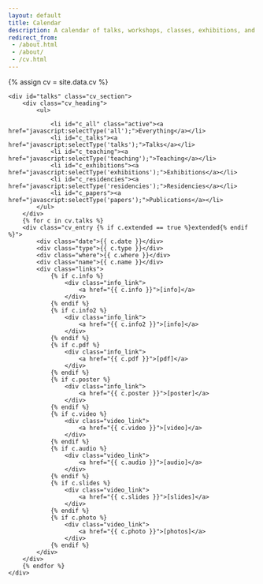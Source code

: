 ```yaml
---
layout: default
title: Calendar
description: A calendar of talks, workshops, classes, exhibitions, and other events Gene has participated in.
redirect_from: 
 - /about.html
 - /about/
 - /cv.html
---
```


{% assign cv = site.data.cv %}

<div id="cv_main">

	<div id="talks" class="cv_section">
		<div class="cv_heading">
			<ul>
				
				<li id="c_all" class="active"><a href="javascript:selectType('all');">Everything</a></li>
				<li id="c_talks"><a href="javascript:selectType('talks');">Talks</a></li>
				<li id="c_teaching"><a href="javascript:selectType('teaching');">Teaching</a></li>
				<li id="c_exhibitions"><a href="javascript:selectType('exhibitions');">Exhibitions</a></li>
				<li id="c_residencies"><a href="javascript:selectType('residencies');">Residencies</a></li>
				<li id="c_papers"><a href="javascript:selectType('papers');">Publications</a></li>
			</ul>
		</div>
		{% for c in cv.talks %}
		<div class="cv_entry {% if c.extended == true %}extended{% endif %}">
			<div class="date">{{ c.date }}</div>
			<div class="type">{{ c.type }}</div>
			<div class="where">{{ c.where }}</div>
			<div class="name">{{ c.name }}</div>
			<div class="links">
				{% if c.info %}
					<div class="info_link">
						<a href="{{ c.info }}">[info]</a>
					</div>
				{% endif %}
				{% if c.info2 %}
					<div class="info_link">
						<a href="{{ c.info2 }}">[info]</a>
					</div>
				{% endif %}
				{% if c.pdf %}
					<div class="info_link">
						<a href="{{ c.pdf }}">[pdf]</a>
					</div>
				{% endif %}
				{% if c.poster %}
					<div class="info_link">
						<a href="{{ c.poster }}">[poster]</a>
					</div>
				{% endif %}
				{% if c.video %}
					<div class="video_link">
						<a href="{{ c.video }}">[video]</a>
					</div>
				{% endif %}
				{% if c.audio %}
					<div class="video_link">
						<a href="{{ c.audio }}">[audio]</a>
					</div>
				{% endif %}
				{% if c.slides %}
					<div class="video_link">
						<a href="{{ c.slides }}">[slides]</a>
					</div>
				{% endif %}
				{% if c.photo %}
					<div class="video_link">
						<a href="{{ c.photo }}">[photos]</a>
					</div>
				{% endif %}
			</div>
		</div>
		{% endfor %}			
	</div>

<!--
	<div id="education" class="cv_section">
		<div class="cv_heading">Education, grants/awards</div>
		<div class="cv_entry">
			<div class="date">2012-2013</div>
			<div class="where"><a href="http://srishti.ac.in/">Srishti School of Art</a>, Design & Technology, Bangalore, India</div>
			<div class="name">Fulbright Scholarship</div>
			<div class="links"><div class="info_link"><a href="http://www.usief.org.in/2012-2013-USFellows/students/Kogan-Gennady.html">[info]</a></div></div>
		</div>
		<div class="cv_entry">
			<div class="date">2004-2008</div>
			<div class="where"><a href="http://apam.columbia.edu/">Columbia University</a>, New York, NY</div>
			<div class="name">B.S. Applied mathematics</div>
			<div class="links"></div>
		</div>
	</div>
-->

</div>


<script>
	
	function displayAllEntries() {
		var d = document.getElementsByClassName("cv_entry extended");
		for(var i = 0; i < d.length; i++){ d[i].style.display = "block"; }
	};

	function selectType(selectedType) {
		document.getElementById("c_all").className = '';
		document.getElementById("c_talks").className = '';
		document.getElementById("c_teaching").className = '';
		document.getElementById("c_exhibitions").className = '';
		document.getElementById("c_residencies").className = '';
		document.getElementById("c_papers").className = '';

		var types = ['talk', 'interview', 'podcast', 'workshop', 'class', 'installation', 'exhibition', 'performance', 'residency', 'paper'];
		if (selectedType == 'all') {
			document.getElementById("c_all").className = 'active';
		} else if (selectedType == 'talks') {
			types = ['talk', 'interview', 'podcast'];
			document.getElementById("c_talks").className = 'active';
		} else if (selectedType == 'teaching') {
			types = ['workshop', 'class'];
			document.getElementById("c_teaching").className = 'active';
		} else if (selectedType == 'exhibitions') {
			types = ['installation', 'exhibition', 'performance'];
			document.getElementById("c_exhibitions").className = 'active';
		} else if (selectedType == 'residencies') {
			types = ['residency'];
			document.getElementById("c_residencies").className = 'active';
		} else if (selectedType == 'papers') {
			types = ['paper'];
			document.getElementById("c_papers").className = 'active';
		}
		var d = document.getElementsByClassName("cv_entry");
		for(var i = 0; i < d.length; i++){ 
			if (types.indexOf(d[i].getElementsByClassName("type")[0].textContent) > -1) {
				
				if (d[i].className.split(" ").indexOf("extended") == -1) {
					d[i].style.display = "block";
				}
			} else {
				d[i].style.display = "none";
			}
		}
	};

	function highlightUpcoming() {
		var today = new Date(new Date() - 86400000);
		var d = document.getElementsByClassName("cv_entry");
		for(var i = 0; i < d.length; i++){ 
			var text = d[i].children[0].textContent;
			var split = text.indexOf("-")
			if (split != -1) {
				text = text.substring(0, split);
			}
			var date = new Date(text);
			if (date.getTime() >= today.getTime()) {
				d[i].className += " upcoming";
			}
		}
	};

	window.onload = function() {
		if (window.location.hash=="#all") {
			displayAllEntries();
		}
		if (window.location.hash=="#teaching") {
			selectType('teaching');
		}
		highlightUpcoming();
	};

</script>
